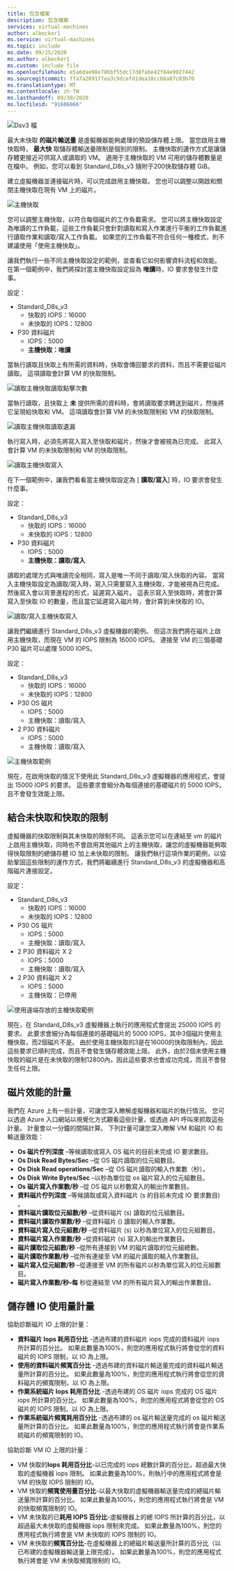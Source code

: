 ```yaml
---
title: 包含檔案
description: 包含檔案
services: virtual-machines
author: albecker1
ms.service: virtual-machines
ms.topic: include
ms.date: 09/25/2020
ms.author: albecker1
ms.custom: include file
ms.openlocfilehash: e5a6dae98e786bf55dc17d8fabe42f84e9927442
ms.sourcegitcommit: ffa7a269177ea3c9dcefd1dea18ccb6a87c03b70
ms.translationtype: MT
ms.contentlocale: zh-TW
ms.lasthandoff: 09/30/2020
ms.locfileid: "91606066"
---
```

![Dsv3 檔](media/vm-disk-performance/dsv3-documentation.jpg)

最大未快取 **的磁片輸送量** 是虛擬機器能夠處理的預設儲存體上限。 當您啟用主機快取時， **最大快** 取儲存體輸送量限制是個別的限制。 主機快取的運作方式是讓儲存體更接近可供寫入或讀取的 VM。 適用于主機快取的 VM 可用的儲存體數量是在檔中。 例如，您可以看到 Standard_D8s_v3 隨附于200快取儲存體 GiB。

建立虛擬機器並連接磁片時，可以完成啟用主機快取。 您也可以調整以開啟和關閉主機快取在現有 VM 上的磁片。

![主機快取](media/vm-disk-performance/host-caching.jpg)

您可以調整主機快取，以符合每個磁片的工作負載需求。 您可以將主機快取設定為唯讀的工作負載，這些工作負載只會針對讀取和寫入作業進行平衡的工作負載進行讀取作業和讀取/寫入工作負載。 如果您的工作負載不符合任何一種模式，則不建議使用「使用主機快取」。 

讓我們執行一些不同主機快取設定的範例，並查看它如何影響資料流程和效能。 在第一個範例中，我們將探討當主機快取設定設為 **唯讀**時，IO 要求會發生什麼事。

設定：
- Standard_D8s_v3 
    - 快取的 IOPS：16000
    - 未快取的 IOPS：12800
- P30 資料磁片 
    - IOPS：5000
    - **主機快取：唯讀** 

當執行讀取且快取上有所需的資料時，快取會傳回要求的資料，而且不需要從磁片讀取。 這項讀取會計算 VM 的快取限制。

![讀取主機快取讀取點擊次數](media/vm-disk-performance/host-caching-read-hit.jpg)

當執行讀取，且快取上 **未** 提供所需的資料時，會將讀取要求轉送到磁片，然後將它呈現給快取和 VM。 這項讀取會計算 VM 的未快取限制和 VM 的快取限制。

![讀取主機快取讀取遺漏](media/vm-disk-performance/host-caching-read-miss.jpg)

執行寫入時，必須先將寫入寫入至快取和磁片，然後才會被視為已完成。 此寫入會計算 VM 的未快取限制和 VM 的快取限制。

![讀取主機快取寫入](media/vm-disk-performance/host-caching-write.jpg)

在下一個範例中，讓我們看看當主機快取設定為 [ **讀取/寫入**] 時，IO 要求會發生什麼事。

設定：
- Standard_D8s_v3 
    - 快取的 IOPS：16000
    - 未快取的 IOPS：12800
- P30 資料磁片 
    - IOPS：5000
    - **主機快取：讀取/寫入** 

讀取的處理方式與唯讀完全相同，寫入是唯一不同于讀取/寫入快取的內容。 當寫入主機快取設定為讀取/寫入時，寫入只需要寫入主機快取，才能被視為已完成。 然後寫入會以背景進程的形式，延遲寫入磁片。 這表示寫入至快取時，將會計算寫入至快取 IO 的數量，而且當它延遲寫入磁片時，會計算到未快取的 IO。

![讀取/寫入主機快取寫入](media/vm-disk-performance/host-caching-read-write.jpg)

讓我們繼續進行 Standard_D8s_v3 虛擬機器的範例。 但這次我們將在磁片上啟用主機快取，而現在 VM 的 IOPS 限制為 16000 IOPS。 連接至 VM 的三個基礎 P30 磁片可以處理 5000 IOPS。

設定：
- Standard_D8s_v3 
    - 快取的 IOPS：16000
    - 未快取的 IOPS：12800
- P30 OS 磁片 
    - IOPS：5000
    - 主機快取：讀取/寫入 
- 2 P30 資料磁片
    - IOPS：5000
    - 主機快取：讀取/寫入

![主機快取範例](media/vm-disk-performance/host-caching-example-without-remote.jpg)

現在，在啟用快取的情況下使用此 Standard_D8s_v3 虛擬機器的應用程式，會提出 15000 IOPS 的要求。 這些要求會細分為每個連接的基礎磁片的 5000 IOPS，且不會發生效能上限。

## <a name="combined-uncached-and-cached-limits"></a>結合未快取和快取的限制

虛擬機器的快取限制與其未快取的限制不同。 這表示您可以在連結至 vm 的磁片上啟用主機快取，同時也不會啟用其他磁片上的主機快取，讓您的虛擬機器能夠取得快取限制的總儲存體 IO 加上未快取的限制。 讓我們執行這項作業的範例，以協助鞏固這些限制的運作方式，我們將繼續進行 Standard_D8s_v3 的虛擬機器和高階磁片連接設定。

設定：
- Standard_D8s_v3 
    - 快取的 IOPS：16000
    - 未快取的 IOPS：12800
- P30 OS 磁片 
    - IOPS：5000
    - 主機快取：讀取/寫入
- 2 P30 資料磁片 X 2
    - IOPS：5000
    - 主機快取：讀取/寫入
- 2 P30 資料磁片 X 2
    - IOPS：5000
    - 主機快取：已停用

![使用遠端存放的主機快取範例](media/vm-disk-performance/host-caching-example-with-remote.jpg)

現在，在 Standard_D8s_v3 虛擬機器上執行的應用程式會提出 25000 IOPS 的要求。 此要求會細分為每個連接的基礎磁片的 5000 IOPS，其中3個磁片使用主機快取，而2個磁片不是。 由於使用主機快取的3是在16000的快取限制內，因此這些要求已順利完成，而且不會發生儲存體效能上限。 此外，由於2個未使用主機快取的磁片是在未快取的限制12800內，因此這些要求也會成功完成，而且不會發生任何上限。

## <a name="metrics-for-disk-performance"></a>磁片效能的計量
我們在 Azure 上有一些計量，可讓您深入瞭解虛擬機器和磁片的執行情況。 您可以透過 Azure 入口網站以視覺化方式觀看這些計量，或透過 API 呼叫來抓取這些計量。 計量會以一分鐘的間隔計算。 下列計量可讓您深入瞭解 VM 和磁片 IO 和輸送量效能：
- **Os 磁片佇列深度** –等候讀取或寫入 OS 磁片的目前未完成 IO 要求數目。
- **Os Disk Read Bytes/Sec** –從 OS 磁片讀取的位元組數目。
- **Os Disk Read operations/Sec** –從 OS 磁片讀取的輸入作業數（秒）。
- **Os Disk Write Bytes/Sec** –以秒為單位從 os 磁片寫入的位元組數目。
- **Os 磁片寫入作業數/秒** –從 OS 磁片以秒數寫入的輸出作業數目。
- **資料磁片佇列深度** –等候讀取或寫入資料磁片 (s 的目前未完成 IO 要求數目) 。
- **資料磁片讀取位元組數/秒** –從資料磁片 (s) 讀取的位元組數目。
- **資料磁片讀取作業數/秒** –從資料磁片 () 讀取的輸入作業數。
- **資料磁片寫入位元組數/秒** –從資料磁片 (s) 以秒為單位寫入的位元組數目。
- **資料磁片寫入作業數/秒** –從資料磁片 (s) 寫入的輸出作業數目。
- **磁片讀取位元組數/秒** –從所有連接到 VM 的磁片讀取的位元組總數。
- **磁片讀取作業數/秒** –從所有連接至 VM 的磁片讀取的輸入作業數目。
- **磁片寫入位元組數/秒** –從連接至 VM 的所有磁片以秒為單位寫入的位元組數目。
- **磁片寫入作業數/秒–每** 秒從連結至 VM 的所有磁片寫入的輸出作業數目。

## <a name="storage-io-utilization-metrics"></a>儲存體 IO 使用量計量
協助診斷磁片 IO 上限的計量：
- **資料磁片 Iops 耗用百分比** -透過布建的資料磁片 iops 完成的資料磁片 iops 所計算的百分比。 如果此數量為100%，則您的應用程式執行將會從您的資料磁片的 IOPS 限制，以 IO 為上限。
- **使用的資料磁片頻寬百分比** -透過布建的資料磁片輸送量完成的資料磁片輸送量所計算的百分比。 如果此數量為100%，則您的應用程式執行將會從您的資料磁片的頻寬限制，以 IO 為上限。
- **作業系統磁片 Iops 耗用百分比** -透過布建的 OS 磁片 iops 完成的 OS 磁片 iops 所計算的百分比。 如果此數量為100%，則您的應用程式將會從您的 OS 磁片的 IOPS 限制，以 IO 為上限。
- **作業系統磁片頻寬耗用百分比** -透過布建的 os 磁片輸送量完成的 os 磁片輸送量所計算的百分比。 如果此數量為100%，則您的應用程式執行將會是作業系統磁片的頻寬限制的 IO。

協助診斷 VM IO 上限的計量：
- VM 快取的**Iops 耗用百分比**-以已完成的 iops 總數計算的百分比，超過最大快取的虛擬機器 iops 限制。 如果此數量為100%，則執行中的應用程式將會是 VM 的快取 IOPS 限制的 IO。
- VM 快取的**頻寬使用量百分比**-以最大快取的虛擬機器輸送量完成的總磁片輸送量所計算的百分比。 如果此數量為100%，則您的應用程式執行將會是 VM 的快取頻寬限制的 IO。
- VM 未快取的已**耗用 IOPS 百分比**-虛擬機器上的總 IOPS 所計算的百分比，以超過最大未快取的虛擬機器 iops 限制來完成。 如果此數量為100%，則您的應用程式執行將會是 VM 未快取的 IOPS 限制的 IO。
- VM 未快取的**頻寬百分比**-在虛擬機器上的總磁片輸送量所計算的百分比（以已布建的虛擬機器輸送量上限完成）。 如果此數量為100%，則您的應用程式執行將會是 VM 未快取頻寬限制的 IO。

